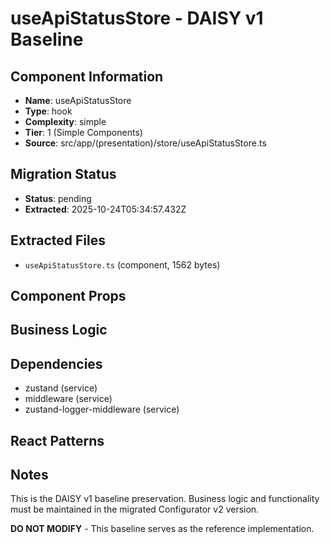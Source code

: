 # useApiStatusStore - DAISY v1 Baseline

## Component Information

- **Name**: useApiStatusStore
- **Type**: hook
- **Complexity**: simple
- **Tier**: 1 (Simple Components)
- **Source**: src/app/(presentation)/store/useApiStatusStore.ts

## Migration Status

- **Status**: pending
- **Extracted**: 2025-10-24T05:34:57.432Z

## Extracted Files

- `useApiStatusStore.ts` (component, 1562 bytes)

## Component Props



## Business Logic



## Dependencies

- zustand (service)
- middleware (service)
- zustand-logger-middleware (service)

## React Patterns



## Notes

This is the DAISY v1 baseline preservation. Business logic and functionality
must be maintained in the migrated Configurator v2 version.

**DO NOT MODIFY** - This baseline serves as the reference implementation.
